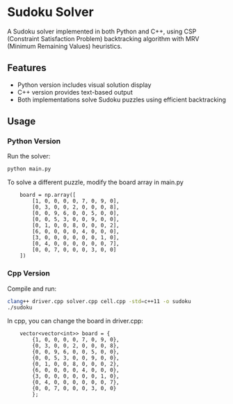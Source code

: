 # Sudoku Solver

A Sudoku solver implemented in both Python and C++, using CSP (Constraint Satisfaction Problem) backtracking algorithm with MRV (Minimum Remaining Values) heuristics.

## Features
- Python version includes visual solution display
- C++ version provides text-based output
- Both implementations solve Sudoku puzzles using efficient backtracking

## Usage

### Python Version
Run the solver:
```bash
python main.py
```

To solve a different puzzle, modify the board array in main.py
```
    board = np.array([
        [1, 0, 0, 0, 0, 7, 0, 9, 0],
        [0, 3, 0, 0, 2, 0, 0, 0, 8],
        [0, 0, 9, 6, 0, 0, 5, 0, 0],
        [0, 0, 5, 3, 0, 0, 9, 0, 0],
        [0, 1, 0, 0, 8, 0, 0, 0, 2],
        [6, 0, 0, 0, 0, 4, 0, 0, 0],
        [3, 0, 0, 0, 0, 0, 0, 1, 0],
        [0, 4, 0, 0, 0, 0, 0, 0, 7],
        [0, 0, 7, 0, 0, 0, 3, 0, 0]
    ])
```

### Cpp Version

Compile and run:
```bash
clang++ driver.cpp solver.cpp cell.cpp -std=c++11 -o sudoku
./sudoku
```
In cpp, you can change the board in driver.cpp:
```
    vector<vector<int>> board = {
        {1, 0, 0, 0, 0, 7, 0, 9, 0},
        {0, 3, 0, 0, 2, 0, 0, 0, 8},
        {0, 0, 9, 6, 0, 0, 5, 0, 0},
        {0, 0, 5, 3, 0, 0, 9, 0, 0},
        {0, 1, 0, 0, 8, 0, 0, 0, 2},
        {6, 0, 0, 0, 0, 4, 0, 0, 0},
        {3, 0, 0, 0, 0, 0, 0, 1, 0},
        {0, 4, 0, 0, 0, 0, 0, 0, 7},
        {0, 0, 7, 0, 0, 0, 3, 0, 0}
        };
```

